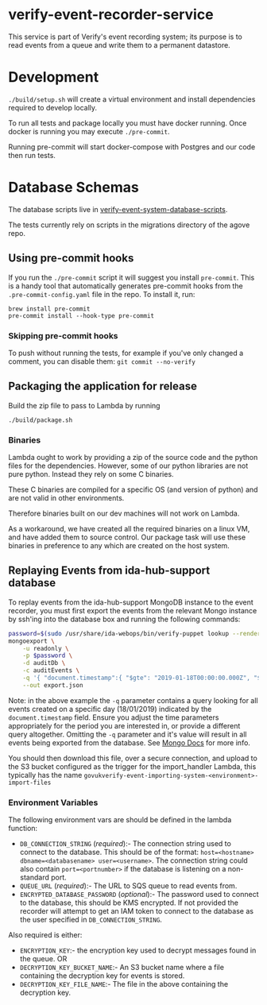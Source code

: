 # verify-event-recorder-service
This service is part of Verify's event recording system; its purpose is to read events from a queue and write them to a
 permanent datastore.

# Development
```./build/setup.sh``` will create a virtual environment and install dependencies required to develop locally.

To run all tests and package locally you must have docker running. Once docker is running you may execute
```./pre-commit```.

Running pre-commit will start docker-compose with Postgres and our code then run tests.

# Database Schemas

The database scripts live in [verify-event-system-database-scripts](https://github.com/alphagov/verify-event-system-database-scripts).

The tests currently rely on scripts in the migrations directory of the agove repo.

## Using pre-commit hooks

If you run the `./pre-commit` script it will suggest you install `pre-commit`.
This is a handy tool that automatically generates pre-commit hooks from the
`.pre-commit-config.yaml` file in the repo.  To install it, run:

```
brew install pre-commit
pre-commit install --hook-type pre-commit
```

### Skipping pre-commit hooks

To push without running the tests, for example if you've only changed a comment, you can disable them:
`git commit --no-verify`

## Packaging the application for release
Build the zip file to pass to Lambda by running
```
./build/package.sh
```

### Binaries
Lambda ought to work by providing a zip of the source code and the python files for the dependencies.
However, some of our python libraries are not pure python. Instead they rely on some C binaries.

These C binaries are compiled for a specific OS (and version of python) and are not valid in other environments.

Therefore binaries built on our dev machines will not work on Lambda.

As a workaround, we have created all the required binaries on a linux VM, and have added them to source control. Our 
package task will use these binaries in preference to any which are created on the host system.

## Replaying Events from ida-hub-support database

To replay events from the ida-hub-support MongoDB instance to the event recorder, you must first export the events from the relevant Mongo instance by ssh'ing into the database box and running the following commands:

```bash
password=$(sudo /usr/share/ida-webops/bin/verify-puppet lookup --render-as s profiles::ida_mongo_users::readonlypassword)
mongoexport \
	-u readonly \
	-p $password \
	-d auditDb \
	-c auditEvents \
	-q '{ "document.timestamp":{ "$gte": "2019-01-18T00:00:00.000Z", "$lte": "2019-01-18T23:59:59.999Z" }}' \
	--out export.json
```
Note: in the above example the `-q` parameter contains a query looking for all events created on a specific day (18/01/2019)
indicated by the `document.timestamp` field. Ensure you adjust the time parameters appropriately for the period
you are interested in, or provide a different query altogether. Omitting the `-q` parameter and it's value will result
in all events being exported from the database. See [Mongo Docs](https://docs.mongodb.com/manual/reference/program/mongoexport/) for more info.

You should then download this file, over a secure connection, and upload to the S3 bucket configured as the trigger
for the import_handler Lambda, this typically has the name `govukverify-event-importing-system-<environment>-import-files`
 
### Environment Variables

The following environment vars are should be defined in the lambda function:

* `DB_CONNECTION_STRING` (_required_):- The connection string used to connect to the database. This should be of the format:
`host=<hostname> dbname=<databasename> user=<username>`. The connection string could also contain `port=<portnumber>` if the database is listening on a non-standard port.
* `QUEUE_URL` (_required_):- The URL to SQS queue to read events from. 
* `ENCRYPTED_DATABASE_PASSWORD` (_optional_):- The password used to connect to the database, this should be KMS encrypted. If not provided the recorder
will attempt to get an IAM token to connect to the database as the user specified in `DB_CONNECTION_STRING`.

Also required is either:
* `ENCRYPTION_KEY`:- the encryption key used to decrypt messages found in the queue.
OR
* `DECRYPTION_KEY_BUCKET_NAME`:- An S3 bucket name where a file containing the decryption key for events is stored.
* `DECRYPTION_KEY_FILE_NAME`:- The file in the above containing the decryption key.
